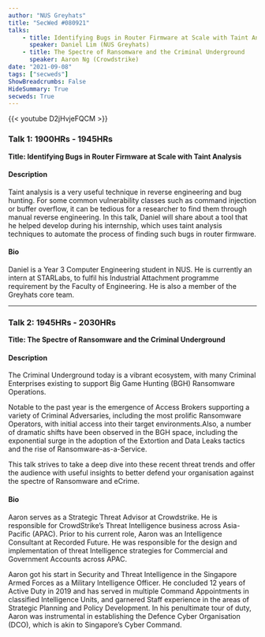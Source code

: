 ```yaml
---
author: "NUS Greyhats"
title: "SecWed #080921"
talks:
    - title: Identifying Bugs in Router Firmware at Scale with Taint Analysis
      speaker: Daniel Lim (NUS Greyhats)
    - title: The Spectre of Ransomware and the Criminal Underground
      speaker: Aaron Ng (Crowdstrike)
date: "2021-09-08"
tags: ["secweds"]
ShowBreadcrumbs: False
HideSummary: True
secweds: True
---
```


{{< youtube D2jHvjeFQCM >}}

### Talk 1: 1900HRs - 1945HRs
**Title: Identifying Bugs in Router Firmware at Scale with Taint Analysis**

#### Description
Taint analysis is a very useful technique in reverse engineering and bug hunting. For some common vulnerability classes such as command injection or buffer overflow, it can be tedious for a researcher to find them through manual reverse engineering. In this talk, Daniel will share about a tool that he helped develop during his internship, which uses taint analysis techniques to automate the process of finding such bugs in router firmware.

#### Bio
Daniel is a Year 3 Computer Engineering student in NUS. He is currently an intern at STARLabs, to fulfil his Industrial Attachment programme requirement by the Faculty of Engineering. He is also a member of the Greyhats core team.

----

### Talk 2: 1945HRs - 2030HRs
**Title: The Spectre of Ransomware and the Criminal Underground**

#### Description
The Criminal Underground today is a vibrant ecosystem, with many Criminal Enterprises existing to support Big Game Hunting (BGH) Ransomware Operations.

Notable to the past year is the emergence of Access Brokers supporting a variety of Criminal Adversaries, including the most prolific Ransomware Operators, with initial access into their target environments.Also, a number of dramatic shifts have been observed in the BGH space, including the exponential surge in the adoption of the Extortion and Data Leaks tactics and the rise of Ransomware-as-a-Service.

This talk strives to take a deep dive into these recent threat trends and offer the audience with useful insights to better defend your organisation against the spectre of Ransomware and eCrime.

#### Bio
Aaron serves as a Strategic Threat Advisor at Crowdstrike. He is responsible for CrowdStrike’s Threat Intelligence business across Asia-Pacific (APAC). Prior to his current role, Aaron was an Intelligence Consultant at Recorded Future. He was responsible for the design and implementation of threat Intelligence strategies for Commercial and Government Accounts across APAC.

Aaron got his start in Security and Threat Intelligence in the Singapore Armed Forces as a Military Intelligence Officer.  He concluded 12 years of Active Duty in 2019 and has served in multiple Command Appointments in classified Intelligence Units, and garnered Staff experience in the areas of Strategic Planning and Policy Development. In his penultimate tour of duty, Aaron was instrumental in establishing the Defence Cyber Organisation (DCO), which is akin to Singapore’s Cyber Command.


